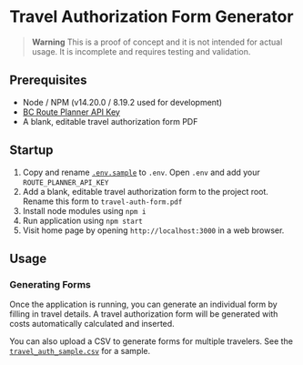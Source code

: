 # Travel Authorization Form Generator

> **Warning**
> This is a proof of concept and it is not intended for actual usage. It is incomplete and requires testing and validation.

## Prerequisites

- Node / NPM (v14.20.0 / 8.19.2 used for development)
- [BC Route Planner API Key](https://api.gov.bc.ca/devportal/api-directory/740?preview=false)
- A blank, editable travel authorization form PDF

## Startup

1. Copy and rename [`.env.sample`](.env.sample) to `.env`. Open `.env` and add your `ROUTE_PLANNER_API_KEY`
2. Add a blank, editable travel authorization form to the project root. Rename this form to `travel-auth-form.pdf`
3. Install node modules using `npm i`
4. Run application using `npm start`
5. Visit home page by opening `http://localhost:3000` in a web browser.

## Usage

### Generating Forms

Once the application is running, you can generate an individual form by filling in travel details. A travel authorization form will be generated with costs automatically calculated and inserted.

You can also upload a CSV to generate forms for multiple travelers. See the [`travel_auth_sample.csv`](travel_auth_sample.csv) for a sample.

